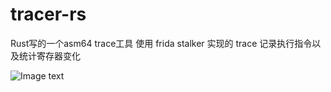 # tracer-rs

Rust写的一个asm64 trace工具
使用 frida stalker 实现的 trace
记录执行指令以及统计寄存器变化

![Image text](https://raw.githubusercontent.com/Mrack/Trace-rs/master/pic/1.png)



